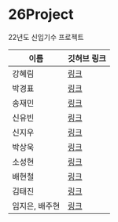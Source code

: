 # 26Project
22년도 신입기수 프로젝트 

|이름|깃허브 링크|
|---|---|
|강혜림|[링크](https://github.com/Hyerim20/26-project-hyerim)|
|박경표|[링크](https://github.com/ParkKyeongPyo/26project-pyo)|
|송재민|[링크](https://github.com/SongJeamin/SongJeamin)|
|신유빈|[링크](https://github.com/yubin0727/26-Project)|
|신지우|[링크](https://github.com/xxrainow/26project-jiwoo)|
|박상욱|[링크](https://github.com/Sanguk0628/tools_sv_project)|
|소성현|[링크](https://github.com/shso127/26project-Seonghyeon)|
|배현철|[링크](https://github.com/hchbae1001/26project-Bae)|
|김태진|[링크](https://github.com/ktj555/26project-CFD)|
|임지은, 배주현|[링크](https://github.com/qowngus33/26project-android)|
